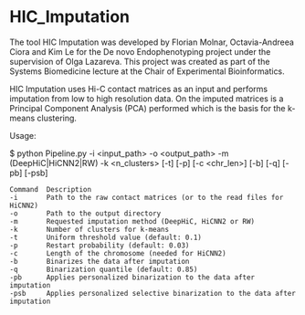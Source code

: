 # HIC_Imputation


The tool HIC Imputation was developed by Florian Molnar, Octavia-Andreea Ciora and Kim Le for the De novo Endophenotyping project under the supervision of Olga Lazareva. This project was created as part of the Systems Biomedicine lecture at the Chair of Experimental Bioinformatics.

HIC Imputation uses Hi-C contact matrices as an input and performs imputation from low to high resolution data. On the imputed matrices is a Principal Component Analysis (PCA) performed which is the basis for the k-means clustering. 


Usage:

  $ python Pipeline.py -i <input_path> -o <output_path>
  -m (DeepHiC|HiCNN2|RW) -k <n_clusters> [-t] [-p] 
  [-c <chr_len>] [-b] [-q] [-pb] [-psb]
  
 
 ``` 
 Command  Description
 -i       Path to the raw contact matrices (or to the read files for HiCNN2)
 -o       Path to the output directory
 -m       Requested imputation method (DeepHiC, HiCNN2 or RW)
 -k       Number of clusters for k-means
 -t       Uniform threshold value (default: 0.1)
 -p       Restart probability (default: 0.03)
 -c       Length of the chromosome (needed for HiCNN2)
 -b       Binarizes the data after imputation
 -q       Binarization quantile (default: 0.85)
 -pb      Applies personalized binarization to the data after imputation
 -psb     Applies personalized selective binarization to the data after imputation 
```
